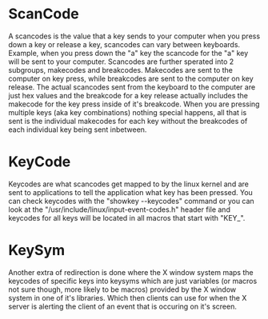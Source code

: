 # ScanCode
A scancodes is the value that a key sends to your computer when you press down a key or release a key, scancodes can vary between keyboards. Example, when you press down the "a" key the scancode for the "a" key will be sent to your computer. Scancodes are further sperated into 2 subgroups, makecodes and breakcodes. Makecodes are sent to the computer on key press, while breakcodes are sent to the computer on key release. The actual scancodes sent from the keyboard to the computer are just hex values and the breakcode for a key release actually includes the makecode for the key press inside of it's breakcode. When you are pressing multiple keys (aka key combinations) nothing special happens, all that is sent is the individual makecodes for each key without the breakcodes of each individual key being sent inbetween.

# KeyCode
Keycodes are what scancodes get mapped to by the linux kernel and are sent to applications to tell the application what key has been pressed. You can check keycodes with the "showkey --keycodes" command or you can look at the "/usr/include/linux/input-event-codes.h" header file and keycodes for all keys will be located in all macros that start with "KEY_".

# KeySym
Another extra of redirection is done where the X window system maps the keycodes of specific keys into keysyms which are just variables (or macros not sure though, more likely to be macros) provided by the X window system in one of it's libraries. Which then clients can use for when the X server is alerting the client of an event that is occuring on it's screen.